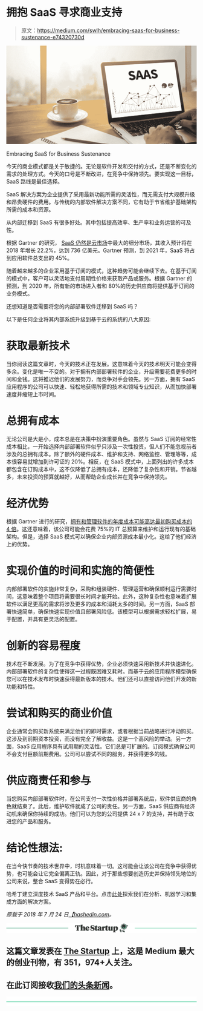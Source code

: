 # 拥抱 SaaS 寻求商业支持

> 原文：<https://medium.com/swlh/embracing-saas-for-business-sustenance-e74320730d>

![](img/4cc1296d2ed694aa7c7207e636721271.png)

Embracing SaaS for Business Sustenance

今天的商业模式都是关于敏捷的。无论是软件开发和交付的方式，还是不断变化的需求的处理方式。今天的口号是不断改进，在竞争中保持领先。要实现这一目标，SaaS 路线是最佳选择。

SaaS 解决方案为企业提供了采用最新功能所需的灵活性，而无需支付大规模升级和昂贵硬件的费用。与传统的内部软件解决方案不同，它有助于节省维护基础架构所需的成本和资源。

从内部迁移到 SaaS 有很多好处。其中包括提高效率、生产率和业务运营的可及性。

根据 Gartner 的研究， [SaaS 仍然是云市场](https://www.gartner.com/newsroom/id/3871416)中最大的细分市场，其收入预计将在 2018 年增长 22.2%，达到 736 亿美元。Gartner 预测，到 2021 年，SaaS 将占到应用软件总支出的 45%。

随着越来越多的企业采用基于订阅的模式，这种趋势可能会继续下去。在基于订阅的模式中，客户可以灵活地支付周期性价格来获取产品或服务。根据 Gartner 的预测，到 2020 年，所有新的市场进入者和 80%的历史供应商将提供基于订阅的业务模式。

还想知道是否需要将您的内部部署软件迁移到 SaaS 吗？

以下是任何企业将其内部系统升级到基于云的系统的八大原因:

# 获取最新技术

当你阅读这篇文章时，今天的技术正在发展。这意味着今天的技术明天可能会变得多余。变化是唯一不变的。对于拥有内部部署软件的企业，升级需要花费更多的时间和金钱。这将推迟他们的发展努力，而竞争对手会领先。另一方面，拥有 SaaS 应用程序的公司可以快速、轻松地获得所需的技术和领域专业知识，从而加快部署速度并缩短上市时间。

# 总拥有成本

无论公司是大是小，成本总是在决策中扮演重要角色。虽然与 SaaS 订阅的经常性成本相比，一开始选择内部部署软件似乎只涉及一次性投资，但人们不能忽视前者涉及的总拥有成本。除了额外的硬件成本、维护和支持、网络监控、管理等等，成本很容易就增加到许可证的 20%。相反，在 SaaS 模式中，上面列出的许多成本都包含在订购成本中，这不仅降低了总拥有成本，还降低了复杂性和开销。节省越多，未来投资的预算就越好，从而帮助企业成长并在竞争中保持领先。

# 经济优势

根据 Gartner 进行的研究，[拥有和管理软件的年度成本可能高达最初购买成本的 4 倍](https://www.gartner.com/it-glossary/total-cost-of-ownership-tco)。这还意味着，该公司可能会花费 75%的 IT 总预算来维护和运行现有的基础架构。但是，选择 SaaS 模式可以确保企业内部资源成本最小化。这给了他们经济上的优势。

# 实现价值的时间和实施的简便性

内部部署软件的实施非常复杂，采购和组装硬件、管理运营和确保顺利运行需要时间，这意味着整个项目将需要很长时间才能开始。此外，这种复杂性也意味着扩展软件以满足更高的需求将涉及更多的成本和消耗太多的时间。另一方面，SaaS 部署快速简单，确保快速实现价值且部署风险低。该模型可以根据需求轻松扩展，易于配置，并具有更灵活的配置。

# 创新的容易程度

技术在不断发展。为了在竞争中获得优势，企业必须快速采用新技术并快速进化。内部部署软件的复杂性使得这一过程既困难又耗时。而基于云的应用程序模型确保您可以在技术发布时快速获得最新版本的技术。他们还可以直接访问他们开发的新功能和特性。

# 尝试和购买的商业价值

企业通常会购买新系统来满足他们的即时需求，或者根据当前战略进行冲动购买。这涉及到前期资本投资，而没有完全了解收益。这是一个高风险的举动。另一方面，SaaS 应用程序具有试用期的灵活性。它们总是可扩展的。订阅模式确保公司不会支付巨额前期费用。公司可以尝试不同的服务，并获得更多的钱。

# 供应商责任和参与

当您购买内部部署软件时，在公司支付一次性价格并部署系统后，软件供应商的角色就结束了。此后，维护软件就成了公司的责任。另一方面，SaaS 供应商有经济动机来确保你持续的成功。他们可以为您的公司提供 24 x 7 的支持，并有助于改进您的产品和服务。

# 结论性想法:

在当今快节奏的技术世界中，时机意味着一切。这可能会让该公司在竞争中获得优势，也可能会让它完全偏离正轨。因此，对于那些想要创造历史并保持领先地位的公司来说，整合 SaaS 变得势在必行。

哈希丁建立深度技术 SaaS 产品和平台。点击[此处](https://hashedin.com/solutions/)探索我们在分析、机器学习和集成方面的解决方案。

*原载于 2018 年 7 月 24 日*[*【hashedin.com*](https://hashedin.com/blog/embacing-saas-for-business-sustenance/)*。*

[![](img/308a8d84fb9b2fab43d66c117fcc4bb4.png)](https://medium.com/swlh)

## 这篇文章发表在 [The Startup](https://medium.com/swlh) 上，这是 Medium 最大的创业刊物，有 351，974+人关注。

## 在此订阅接收[我们的头条新闻](http://growthsupply.com/the-startup-newsletter/)。

[![](img/b0164736ea17a63403e660de5dedf91a.png)](https://medium.com/swlh)